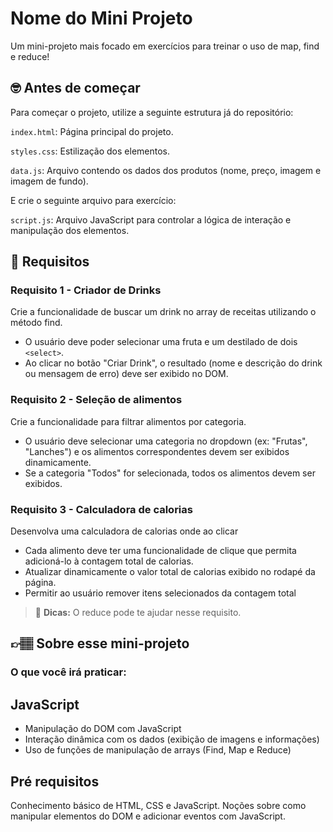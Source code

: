 # Nome do Mini Projeto

Um mini-projeto mais focado em exercícios para treinar o uso de map, find e reduce! 

## 🤓 Antes de começar

Para começar o projeto, utilize a seguinte estrutura já do repositório:

`index.html`: Página principal do projeto.

`styles.css`: Estilização dos elementos.

`data.js`: Arquivo contendo os dados dos produtos (nome, preço, imagem e imagem de fundo).

E crie o seguinte arquivo para exercício:

`script.js`: Arquivo JavaScript para controlar a lógica de interação e manipulação dos elementos.


## 🔨 Requisitos

###  Requisito 1 - Criador de Drinks
Crie a funcionalidade de buscar um drink no array de receitas utilizando o método find.
- O usuário deve poder selecionar uma fruta e um destilado de dois `<select>`.
- Ao clicar no botão "Criar Drink", o resultado (nome e descrição do drink ou mensagem de erro) deve ser exibido no DOM.


### Requisito 2 - Seleção de alimentos
Crie a funcionalidade para filtrar alimentos por categoria.
- O usuário deve selecionar uma categoria no dropdown (ex: "Frutas", "Lanches") e os alimentos correspondentes devem ser exibidos dinamicamente.
- Se a categoria "Todos" for selecionada, todos os alimentos devem ser exibidos.


### Requisito 3 - Calculadora de calorias
Desenvolva uma calculadora de calorias onde ao clicar 
- Cada alimento deve ter uma funcionalidade de clique que permita adicioná-lo à contagem total de calorias.
- Atualizar dinamicamente o valor total de calorias exibido no rodapé da página.
- Permitir ao usuário remover itens selecionados da contagem total

> 👀 **Dicas:**
> O reduce pode te ajudar nesse requisito.


## 👉🏽 Sobre esse mini-projeto

### O que você irá praticar:

## JavaScript
- Manipulação do DOM com JavaScript
- Interação dinâmica com os dados (exibição de imagens e informações)
- Uso de funções de manipulação de arrays (Find, Map e Reduce)

## Pré requisitos
Conhecimento básico de HTML, CSS e JavaScript.
Noções sobre como manipular elementos do DOM e adicionar eventos com JavaScript.
